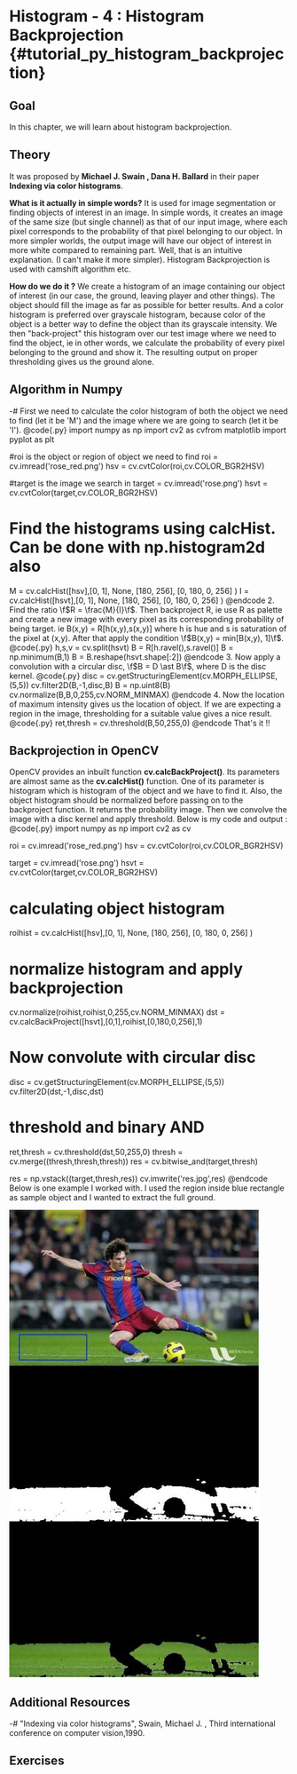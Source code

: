 Histogram - 4 : Histogram Backprojection {#tutorial_py_histogram_backprojection}
========================================

Goal
----

In this chapter, we will learn about histogram backprojection.

Theory
------

It was proposed by **Michael J. Swain , Dana H. Ballard** in their paper **Indexing via color
histograms**.

**What is it actually in simple words?** It is used for image segmentation or finding objects of
interest in an image. In simple words, it creates an image of the same size (but single channel) as
that of our input image, where each pixel corresponds to the probability of that pixel belonging to
our object. In more simpler worlds, the output image will have our object of interest in more white
compared to remaining part. Well, that is an intuitive explanation. (I can't make it more simpler).
Histogram Backprojection is used with camshift algorithm etc.

**How do we do it ?** We create a histogram of an image containing our object of interest (in our
case, the ground, leaving player and other things). The object should fill the image as far as
possible for better results. And a color histogram is preferred over grayscale histogram, because
color of the object is a better way to define the object than its grayscale intensity. We then
"back-project" this histogram over our test image where we need to find the object, ie in other
words, we calculate the probability of every pixel belonging to the ground and show it. The
resulting output on proper thresholding gives us the ground alone.

Algorithm in Numpy
------------------

-#  First we need to calculate the color histogram of both the object we need to find (let it be
    'M') and the image where we are going to search (let it be 'I').
@code{.py}
import numpy as np
import cv2 as cvfrom matplotlib import pyplot as plt

#roi is the object or region of object we need to find
roi = cv.imread('rose_red.png')
hsv = cv.cvtColor(roi,cv.COLOR_BGR2HSV)

#target is the image we search in
target = cv.imread('rose.png')
hsvt = cv.cvtColor(target,cv.COLOR_BGR2HSV)

# Find the histograms using calcHist. Can be done with np.histogram2d also
M = cv.calcHist([hsv],[0, 1], None, [180, 256], [0, 180, 0, 256] )
I = cv.calcHist([hsvt],[0, 1], None, [180, 256], [0, 180, 0, 256] )
@endcode
2.  Find the ratio \f$R = \frac{M}{I}\f$. Then backproject R, ie use R as palette and create a new image
    with every pixel as its corresponding probability of being target. ie B(x,y) = R[h(x,y),s(x,y)]
    where h is hue and s is saturation of the pixel at (x,y). After that apply the condition
    \f$B(x,y) = min[B(x,y), 1]\f$.
@code{.py}
h,s,v = cv.split(hsvt)
B = R[h.ravel(),s.ravel()]
B = np.minimum(B,1)
B = B.reshape(hsvt.shape[:2])
@endcode
3.  Now apply a convolution with a circular disc, \f$B = D \ast B\f$, where D is the disc kernel.
@code{.py}
disc = cv.getStructuringElement(cv.MORPH_ELLIPSE,(5,5))
cv.filter2D(B,-1,disc,B)
B = np.uint8(B)
cv.normalize(B,B,0,255,cv.NORM_MINMAX)
@endcode
4.  Now the location of maximum intensity gives us the location of object. If we are expecting a
    region in the image, thresholding for a suitable value gives a nice result.
@code{.py}
ret,thresh = cv.threshold(B,50,255,0)
@endcode
That's it !!

Backprojection in OpenCV
------------------------

OpenCV provides an inbuilt function **cv.calcBackProject()**. Its parameters are almost same as the
**cv.calcHist()** function. One of its parameter is histogram which is histogram of the object and
we have to find it. Also, the object histogram should be normalized before passing on to the
backproject function. It returns the probability image. Then we convolve the image with a disc
kernel and apply threshold. Below is my code and output :
@code{.py}
import numpy as np
import cv2 as cv

roi = cv.imread('rose_red.png')
hsv = cv.cvtColor(roi,cv.COLOR_BGR2HSV)

target = cv.imread('rose.png')
hsvt = cv.cvtColor(target,cv.COLOR_BGR2HSV)

# calculating object histogram
roihist = cv.calcHist([hsv],[0, 1], None, [180, 256], [0, 180, 0, 256] )

# normalize histogram and apply backprojection
cv.normalize(roihist,roihist,0,255,cv.NORM_MINMAX)
dst = cv.calcBackProject([hsvt],[0,1],roihist,[0,180,0,256],1)

# Now convolute with circular disc
disc = cv.getStructuringElement(cv.MORPH_ELLIPSE,(5,5))
cv.filter2D(dst,-1,disc,dst)

# threshold and binary AND
ret,thresh = cv.threshold(dst,50,255,0)
thresh = cv.merge((thresh,thresh,thresh))
res = cv.bitwise_and(target,thresh)

res = np.vstack((target,thresh,res))
cv.imwrite('res.jpg',res)
@endcode
Below is one example I worked with. I used the region inside blue rectangle as sample object and I
wanted to extract the full ground.

![image](images/backproject_opencv.jpg)

Additional Resources
--------------------

-#  "Indexing via color histograms", Swain, Michael J. , Third international conference on computer
    vision,1990.

Exercises
---------
